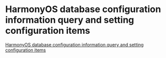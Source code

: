# HarmonyOS database configuration information query and setting configuration items
[HarmonyOS database configuration information query and setting configuration items](https://aiwithcloud.com/2022/09/15/harmonyos_database_configuration_information_query_and_setting_configuration_items/)